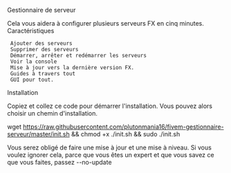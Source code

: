 
Gestionnaire de serveur

Cela vous aidera à configurer plusieurs serveurs FX en cinq minutes.
Caractéristiques

     Ajouter des serveurs
     Supprimer des serveurs
     Démarrer, arrêter et redémarrer les serveurs
     Voir la console
     Mise à jour vers la dernière version FX.
     Guides à travers tout
     GUI pour tout.

Installation

Copiez et collez ce code pour démarrer l'installation. Vous pouvez alors choisir un chemin d'installation.

wget https://raw.githubusercontent.com/plutonmania16/fivem-gestionnaire-serveur/master/init.sh && chmod +x ./init.sh && sudo ./init.sh

Vous serez obligé de faire une mise à jour et une mise à niveau. Si vous voulez ignorer cela, parce que vous êtes un expert et que vous savez ce que vous faites, passez --no-update
